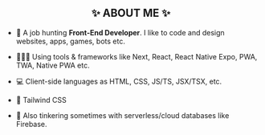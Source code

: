 
<h2 align="center">✨ ABOUT ME ✨</h2>

- 🐧 A job hunting **Front-End Developer**. I like to code and design websites, apps, games, bots etc.
  
- 👨🏻‍💻 Using tools & frameworks like Next, React, React Native Expo, PWA, TWA, Native PWA etc.
  
- 💻 Client-side languages as HTML, CSS, JS/TS, JSX/TSX, etc.
  
- 💚 Tailwind CSS

- 💾 Also tinkering sometimes with serverless/cloud databases like Firebase.
